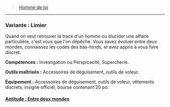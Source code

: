 ﻿---
!SubBackgroundItem
Abilities: Investigation ou Perspicacité, Supercherie.
MasteredTools: Accessoires de déguisement, outils de voleur.
Equipment: Accessoires de déguisement, outils de voleur, vêtements discrets, insigne officiel, bourse contenant 20 po.
Id: background_hommedeloi_hd.md#variante--limier
ParentLink: background_hommedeloi_hd.md#homme-de-loi
Name: 'Variante : Limier'
ParentName: Homme de loi
NameLevel: 3
Attributes: {}
Description: >+
  Quand on veut retrouver la trace d'un homme ou élucider une affaire particulière, c'est vous que l'on dépêche. Vous savez évoluer entre deux mondes, connaissez les codes des bas-fonds, et avez appris à vous faire discret.

---
> [Homme de loi](hd_background_hommedeloi.md)

---

### Variante : Limier

Quand on veut retrouver la trace d'un homme ou élucider une affaire particulière, c'est vous que l'on dépêche. Vous savez évoluer entre deux mondes, connaissez les codes des bas-fonds, et avez appris à vous faire discret.

**Compétences :** Investigation ou Perspicacité, Supercherie.

**Outils maîtrisés :** Accessoires de déguisement, outils de voleur.

**Équipement :** Accessoires de déguisement, outils de voleur, vêtements discrets, insigne officiel, bourse contenant 20 po.



#### [Aptitude : Entre deux mondes](hd_background_hommedeloi_aptitude_entre_deux_mondes.md)

